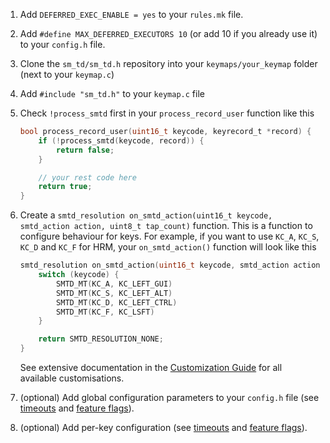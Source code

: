 

1. Add `DEFERRED_EXEC_ENABLE = yes` to your `rules.mk` file.
2. Add `#define MAX_DEFERRED_EXECUTORS 10` (or add 10 if you already use it) to your `config.h` file.
3. Clone the `sm_td/sm_td.h` repository into your `keymaps/your_keymap` folder (next to your `keymap.c`)
4. Add `#include "sm_td.h"` to your `keymap.c` file
5. Check `!process_smtd` first in your `process_record_user` function like this
   ```c
   bool process_record_user(uint16_t keycode, keyrecord_t *record) {
       if (!process_smtd(keycode, record)) {
           return false;
       }
   
       // your rest code here
       return true;
   }
   ```

6. Create a `smtd_resolution on_smtd_action(uint16_t keycode, smtd_action action, uint8_t tap_count)` function. This is a function to configure behaviour for keys.
   For example, if you want to use `KC_A`, `KC_S`, `KC_D` and `KC_F` for HRM, your `on_smtd_action()` function will look like this
   ```c
   smtd_resolution on_smtd_action(uint16_t keycode, smtd_action action, uint8_t tap_count) {
       switch (keycode) {
           SMTD_MT(KC_A, KC_LEFT_GUI)
           SMTD_MT(KC_S, KC_LEFT_ALT)
           SMTD_MT(KC_D, KC_LEFT_CTRL)
           SMTD_MT(KC_F, KC_LSFT)
       }
   
       return SMTD_RESOLUTION_NONE;
   }
   ```
   See extensive documentation in the [Customization Guide](https://github.com/stasmarkin/sm_td/blob/main/docs/050_customization.md) for all available customisations.

7. (optional) Add global configuration parameters to your `config.h` file (see [timeouts](https://github.com/stasmarkin/sm_td/blob/main/docs/070_customization_timeouts.md) and [feature flags](https://github.com/stasmarkin/sm_td/blob/main/docs/080_customization_features.md)).
8. (optional) Add per-key configuration (see [timeouts](https://github.com/stasmarkin/sm_td/blob/main/docs/070_customization_timeouts.md) and [feature flags](https://github.com/stasmarkin/sm_td/blob/main/docs/080_customization_features.md)).